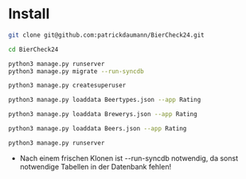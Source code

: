 # Install

```bash
git clone git@github.com:patrickdaumann/BierCheck24.git

cd BierCheck24

python3 manage.py runserver
python3 manage.py migrate --run-syncdb

python3 manage.py createsuperuser

python3 manage.py loaddata Beertypes.json --app Rating

python3 manage.py loaddata Brewerys.json --app Rating

python3 manage.py loaddata Beers.json --app Rating

python3 manage.py runserver

```

- Nach einem frischen Klonen ist --run-syncdb notwendig, da sonst notwendige Tabellen in der Datenbank fehlen!